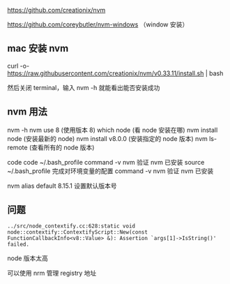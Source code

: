 https://github.com/creationix/nvm

https://github.com/coreybutler/nvm-windows （window 安装）

## mac 安装 nvm

curl -o- https://raw.githubusercontent.com/creationix/nvm/v0.33.11/install.sh | bash

然后关闭 terminal，输入 nvm -h 就能看出能否安装成功

## nvm 用法

nvm -h
nvm use 8 (使用版本 8)
which node (看 node 安装在哪)
nvm install node (安装最新的 node)
nvm install v8.0.0 (安装指定的 node 版本)
nvm ls-remote (查看所有的 node 版本)

code
code ~/.bash_profile
command -v nvm 验证 nvm 已安装
source ~/.bash_profile 完成对环境变量的配置
command -v nvm 验证 nvm 已安装

nvm alias default 8.15.1 设置默认版本号

## 问题

```
../src/node_contextify.cc:628:static void node::contextify::ContextifyScript::New(const FunctionCallbackInfo<v8::Value> &): Assertion `args[1]->IsString()' failed.
```

node 版本太高

可以使用 nrm 管理 registry 地址

